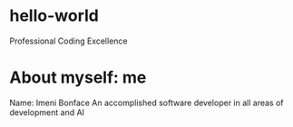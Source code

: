 # hello-world
Professional Coding Excellence
# About myself: me
Name: Imeni Bonface
An accomplished software developer in all areas of development and AI

